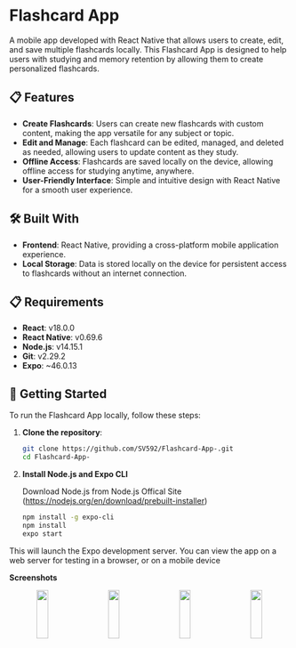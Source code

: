 # Flashcard App

A mobile app developed with React Native that allows users to create, edit, and save multiple flashcards locally. This Flashcard App is designed to help users with studying and memory retention by allowing them to create personalized flashcards.


## 📋 Features

- **Create Flashcards**: Users can create new flashcards with custom content, making the app versatile for any subject or topic.
- **Edit and Manage**: Each flashcard can be edited, managed, and deleted as needed, allowing users to update content as they study.
- **Offline Access**: Flashcards are saved locally on the device, allowing offline access for studying anytime, anywhere.
- **User-Friendly Interface**: Simple and intuitive design with React Native for a smooth user experience.

## 🛠️ Built With

- **Frontend**: React Native, providing a cross-platform mobile application experience.
- **Local Storage**: Data is stored locally on the device for persistent access to flashcards without an internet connection.

## 📋 Requirements

- **React**: v18.0.0
- **React Native**: v0.69.6
- **Node.js**: v14.15.1
- **Git**: v2.29.2
- **Expo**: ~46.0.13

## 🚀 Getting Started

To run the Flashcard App locally, follow these steps:

1. **Clone the repository**:
   ```bash
   git clone https://github.com/SV592/Flashcard-App-.git
   cd Flashcard-App-

2. **Install Node.js and Expo CLI**

   Download Node.js from Node.js Offical Site (https://nodejs.org/en/download/prebuilt-installer)
   ```bash
   npm install -g expo-cli
   npm install
   expo start

This will launch the Expo development server. You can view the app on a web server for testing in a browser, or on a mobile device




**Screenshots**
<div align="center">
<img src="https://user-images.githubusercontent.com/58669882/198306429-bd266119-50e6-44ad-b199-540c89666299.jpg" width="20%" height="15%">
&nbsp;
&nbsp;
&nbsp;
<img src="https://user-images.githubusercontent.com/58669882/198309578-d2c06298-a88c-42c0-9326-6195591b5740.jpg" width="20%" height="15%">
&nbsp;
&nbsp;
&nbsp;
<img src="https://user-images.githubusercontent.com/58669882/198309954-65b7e849-6143-4b6c-b913-ccea7098c236.jpg" width="20%" height="15%">
&nbsp;
&nbsp;
&nbsp; 
<img src="https://user-images.githubusercontent.com/58669882/198309986-672d46d6-dee5-44f8-abb9-b83e4ac6b3a3.jpg" width="20%" height="15%">
</div>


